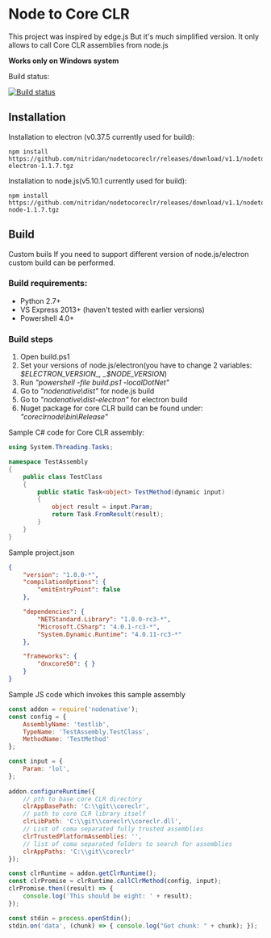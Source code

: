 # Node to Core CLR

This project was inspired by edge.js
But it's much simplified version.
It only allows to call Core CLR assemblies from node.js

__Works only on Windows system__

Build status:

[![Build status](https://ci.appveyor.com/api/projects/status/i9mulv9q8f789y4i?svg=true)](https://ci.appveyor.com/project/nitridan/nodetocoreclr)

## Installation

Installation to electron (v0.37.5 currently used for build):
```
npm install https://github.com/nitridan/nodetocoreclr/releases/download/v1.1/nodetocoreclr-electron-1.1.7.tgz
```

Installation to node.js(v5.10.1 currently used for build):
```
npm install https://github.com/nitridan/nodetocoreclr/releases/download/v1.1/nodetocoreclr-node-1.1.7.tgz
```

## Build

Custom buils
If you need to support different version of node.js/electron custom build can be performed.

### Build requirements:
- Python 2.7+
- VS Express 2013+ (haven't tested with earlier versions)
- Powershell 4.0+

### Build steps
1. Open build.ps1
2. Set your versions of node.js/electron(you have to change 2 variables: _$ELECTRON_VERSION_, _$NODE_VERSION_)
3. Run _"powershell -file build.ps1 -localDotNet"_
4. Go to _"nodenative\dist"_ for node.js build
5. Go to _"nodenative\dist-electron"_ for electron build
6. Nuget package for core CLR build can be found under: _"coreclrnode\bin\Release"_

Sample C# code for Core CLR assembly:

```csharp
using System.Threading.Tasks;

namespace TestAssembly
{
    public class TestClass
    {
        public static Task<object> TestMethod(dynamic input)
        {
            object result = input.Param;
            return Task.FromResult(result);
        }
    }
}

```

Sample project.json

```json
{
    "version": "1.0.0-*",
    "compilationOptions": {
        "emitEntryPoint": false
    },

    "dependencies": {
        "NETStandard.Library": "1.0.0-rc3-*",
        "Microsoft.CSharp": "4.0.1-rc3-*",
        "System.Dynamic.Runtime": "4.0.11-rc3-*"
    },

    "frameworks": {
        "dnxcore50": { }
    }
}
```

Sample JS code which invokes this sample assembly

```javascript
const addon = require('nodenative');
const config = {
    AssemblyName: 'testlib',
    TypeName: 'TestAssembly.TestClass',
    MethodName: 'TestMethod'
};

const input = {
    Param: 'lol',
};
  
addon.configureRuntime({
    // pth to base core CLR directory
    clrAppBasePath: 'C:\\git\\coreclr',
    // path to core CLR library itself
    clrLibPath: 'C:\\git\\coreclr\\coreclr.dll',
    // List of coma separated fully trusted assemblies
    clrTrustedPlatformAssemblies: '',
    // list of coma separated folders to search for assemblies    
    clrAppPaths: 'C:\\git\\coreclr'
});

const clrRuntime = addon.getClrRuntime();
const clrPromise = clrRuntime.callClrMethod(config, input);
clrPromise.then((result) => {
    console.log('This should be eight: ' + result);
});

const stdin = process.openStdin();
stdin.on('data', (chunk) => { console.log("Got chunk: " + chunk); });
```